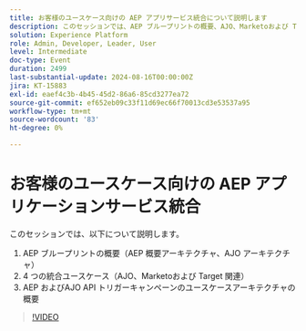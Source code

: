 ```yaml
---
title: お客様のユースケース向けの AEP アプリサービス統合について説明します
description: このセッションでは、AEP ブループリントの概要、AJO、Marketoおよび Target に関する 4 つの統合ユースケース、AEP とAJO API トリガーキャンペーンのアーキテクチャについて説明します。
solution: Experience Platform
role: Admin, Developer, Leader, User
level: Intermediate
doc-type: Event
duration: 2499
last-substantial-update: 2024-08-16T00:00:00Z
jira: KT-15883
exl-id: eaef4c3b-4b45-45d2-86a6-85cd3277ea72
source-git-commit: ef652eb09c33f11d69ec66f70013cd3e53537a95
workflow-type: tm+mt
source-wordcount: '83'
ht-degree: 0%

---
```


# お客様のユースケース向けの AEP アプリケーションサービス統合

このセッションでは、以下について説明します。

1. AEP ブループリントの概要（AEP 概要アーキテクチャ、AJO アーキテクチャ）
1. 4 つの統合ユースケース（AJO、Marketoおよび Target 関連）
1. AEP およびAJO API トリガーキャンペーンのユースケースアーキテクチャの概要

>[!VIDEO](https://video.tv.adobe.com/v/3432053/?learn=on)
